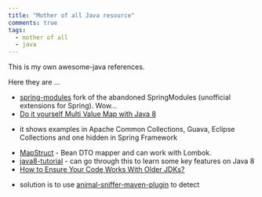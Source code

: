 ```yaml
---
title: "Mother of all Java resource"
comments: true
tags:
  - mother of all
  - java
---
```


This is my own awesome-java references.

<!--more-->

Here they are ...

* [spring-modules](https://github.com/astubbs/spring-modules) fork of the abandoned SpringModules (unofficial extensions for Spring). Wow...
* [Do it yourself Multi Value Map with Java 8](https://golb.hplar.ch/2017/09/Do-it-yourself-Multi-Value-Map-with-Java-8.html)
- it shows examples in Apache Common Collections, Guava, Eclipse Collections and one hidden in Spring Framework
* [MapStruct](http://mapstruct.org/) - Bean DTO mapper and can work with Lombok.
* [java8-tutorial](https://github.com/winterbe/java8-tutorial) - can go through this to learn some key features on Java 8
* [How to Ensure Your Code Works With Older JDKs?](https://blog.jooq.org/2017/11/28/how-to-ensure-your-code-works-with-older-jdks/) 
- solution is to use [animal-sniffer-maven-plugin](http://www.mojohaus.org/animal-sniffer/animal-sniffer-maven-plugin/usage.html) to detect 

